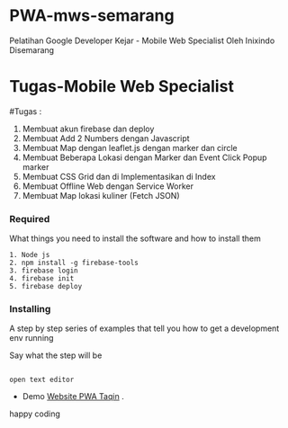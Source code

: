 # PWA-mws-semarang
Pelatihan Google Developer Kejar - Mobile Web Specialist Oleh Inixindo Disemarang

# Tugas-Mobile Web Specialist

#Tugas :
1. Membuat akun firebase dan deploy
2. Membuat Add 2 Numbers dengan Javascript
3. Membuat Map dengan leaflet.js dengan marker dan circle
4. Membuat Beberapa Lokasi dengan Marker dan Event Click Popup marker
5. Membuat CSS Grid dan di Implementasikan di Index
6. Membuat Offline Web dengan Service Worker
7. Membuat Map lokasi kuliner (Fetch JSON)

### Required

What things you need to install the software and how to install them

```
1. Node js
2. npm install -g firebase-tools
3. firebase login
4. firebase init
5. firebase deploy

```

### Installing

A step by step series of examples that tell you how to get a development env running

Say what the step will be

```

open text editor
```

- Demo [Website PWA Taqin](http://www.taqinpwa.firebaseapp.com) .

happy coding
